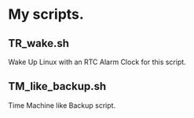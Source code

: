 My scripts.
======================

TR\_wake.sh
-----------
Wake Up Linux with an RTC Alarm Clock for this script.


TM\_like\_backup.sh
-------------------
Time Machine like Backup script.

